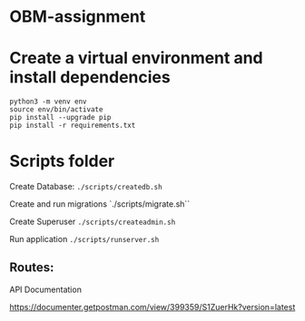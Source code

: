 # OBM-assignment

# Create a virtual environment and install dependencies

```
python3 -m venv env
source env/bin/activate 
pip install --upgrade pip
pip install -r requirements.txt
```

# Scripts folder

Create Database:
`./scripts/createdb.sh`

Create and run migrations
`./scripts/migrate.sh``

Create Superuser
`./scripts/createadmin.sh`

Run application
`./scripts/runserver.sh`


## Routes: 

API Documentation

https://documenter.getpostman.com/view/399359/S1ZuerHk?version=latest




